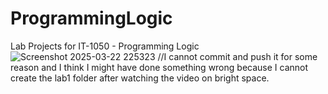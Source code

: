 # ProgrammingLogic
Lab Projects for IT-1050 - Programming Logic
![Screenshot 2025-03-22 225323](https://github.com/user-attachments/assets/c7fc060a-7f76-484e-81df-cec07a4a0897)
//I cannot commit and push it for some reason and I think I might have done something wrong because I cannot create the lab1 folder after watching the video on bright space.
